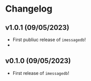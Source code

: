 # Changelog

<!--next-version-placeholder-->

## v1.0.1 (09/05/2023)

- First publiuc release of `imessagedb`!
- 
## v0.1.0 (09/05/2023)

- First release of `imessagedb`!